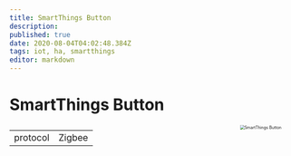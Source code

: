 ```yaml
---
title: SmartThings Button
description: 
published: true
date: 2020-08-04T04:02:48.384Z
tags: iot, ha, smartthings
editor: markdown
---
```


# SmartThings Button

<a href="https://www.samsung.com/us/smart-home/smartthings/buttons/samsung-smartthings-button-gp-u999sjvleaa/"><img align="right" src="https://support.smartthings.com/hc/article_attachments/360002610903/SmartButton_01_0000400.png" style="zoom:50%;padding-right:48px" alt="SmartThings Button"/></a>

|||
|-|-|
| protocol | Zigbee |